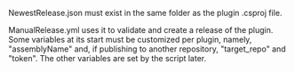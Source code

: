 NewestRelease.json must exist in the same folder as the plugin .csproj file.

ManualRelease.yml uses it to validate and create a release of the plugin. Some variables at its start must be customized per plugin, namely, "assemblyName" and, if publishing to another repository, "target_repo" and "token". The other variables are set by the script later.